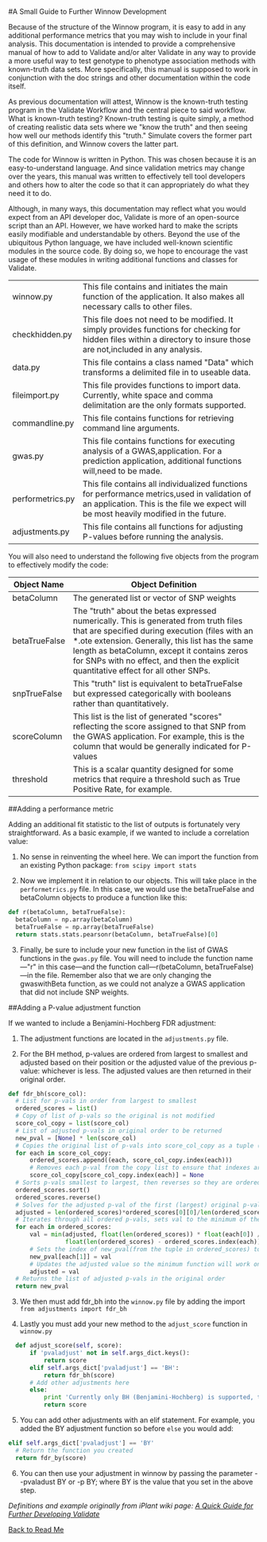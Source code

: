 #A Small Guide to Further Winnow Development

Because of the structure of the Winnow program, it is easy to add in any 
additional performance metrics that you may wish to include in your final analysis. This documentation is intended to provide a comprehensive manual of how to add to Validate and/or alter Validate in any way to provide a more useful way to test genotype to phenotype association methods with known-truth data sets. 
More specifically, this manual is supposed to work in conjunction with the doc strings and other documentation within the code itself. 

As previous documentation will attest, Winnow is the known-truth testing program in the Validate Workflow and the central piece to said workflow.
What is known-truth testing? Known-truth testing is quite simply, a method of creating realistic data sets where we "know the truth" and then seeing how well our methods identify this "truth." 
Simulate covers the former part of this definition, and Winnow covers the latter part.

The code for Winnow is written in Python. This was chosen because it is an easy-to-understand language. And since validation metrics may change over the years, this manual was written to effectively tell tool developers and others how to alter the code so that it can appropriately do what they need it to do.

Although, in many ways, this documentation may reflect what you would expect from an API developer doc, Validate is more of an open-source script than an API. 
However, we have worked hard to make the scripts easily modifiable and understandable by others. Beyond the use of the ubiquitous Python language, 
we have included well-known scientific modules in the source code. By doing so, we hope to encourage the vast usage of these modules in writing additional functions and classes for Validate.

|          |                                                              |
|------------------|----------------------------------------------------------------------------------------------------------------------------------------------------------------------------------------|
| winnow.py        | This file contains and initiates the main function of the application.  It also makes all necessary calls to other files.                                                              |
| checkhidden.py   | This file does not need to be modified.  It simply provides functions for checking for hidden files within a directory to insure those are not,included in any analysis.               |
| data.py          | This file contains a class named "Data" which transforms a delimited file in to useable data.                                                                                          |
| fileimport.py    | This file provides functions to import data.  Currently, white space and comma delimitation are the only formats supported.                                                            |
| commandline.py   | This file contains functions for retrieving command line arguments.                                                                                                                    |
| gwas.py          | This file contains functions for executing analysis of a GWAS,application.  For a prediction application, additional functions will,need to be made.                                   |
| performetrics.py | This file contains all individualized functions for performance metrics,used in validation of an application.  This is the file we expect will be most heavily modified in the future. 
| adjustments.py   | This file contains all functions for adjusting P-values before running the analysis. |

You will also need to understand the following five objects from the program to effectively modify the code:

| Object Name   | Object Definition                                                                                                                                                                                                                                                                                                                 |
|---------------|-----------------------------------------------------------------------------------------------------------------------------------------------------------------------------------------------------------------------------------------------------------------------------------------------------------------------------------|
| betaColumn    | The generated list or vector of SNP weights                                                                                                                                                                                                                                                                                       |
| betaTrueFalse | The "truth" about the betas expressed numerically. This is generated from truth files that are specified during execution (files with an *.ote extension. Generally, this list has the same length as betaColumn, except it contains zeros for SNPs with no effect, and then the explicit quantitative effect for all other SNPs. |
| snpTrueFalse  | This "truth" list is equivalent to betaTrueFalse but expressed categorically with booleans rather than quantitatively.                                                                                                                                                                                                            |
| scoreColumn   | This list is the list of generated "scores" reflecting the score assigned to that SNP from the GWAS application. For example, this is the column that would be generally indicated for P-values                                                                                                                                   |
| threshold     | This is a scalar quantity designed for some metrics that require a threshold such as True Positive Rate, for example.                                                                                                                                                                                                             |

##Adding a performance metric

Adding an additional fit statistic to the list of outputs is fortunately very straightforward. As a basic example, if we wanted to include a correlation value:

1) No sense in reinventing the wheel here. We can import the function from an existing Python package: 
`from scipy import stats`

2) Now we implement it in relation to our objects. This will take place in the `performetrics.py` file. 
In this case, we would use the betaTrueFalse and betaColumn objects to produce a function like this:
``` python
def r(betaColumn, betaTrueFalse):
  betaColumn = np.array(betaColumn)
  betaTrueFalse = np.array(betaTrueFalse)
  return stats.stats.pearsonr(betaColumn, betaTrueFalse)[0]
```

3) Finally, be sure to include your new function in the list of GWAS functions in the `gwas.py` file. 
You will need to include the function name—"r" in this case—and the function call—r(betaColumn, betaTrueFalse)—in the file. 
Remember also that we are only changing the gwaswithBeta function, as we could not analyze a GWAS application that did not include SNP weights.

##Adding a P-value adjustment function

If we wanted to include a Benjamini-Hochberg FDR adjustment:

1) The adjustment functions are located in the `adjustments.py` file.

2) For the BH method, p-values are ordered from largest to smallest and adjusted based on their position or the adjusted value of the previous p-value: whichever is less. The adjusted values are then returned in their original order.

``` python
def fdr_bh(score_col):
  # List for p-vals in order from largest to smallest
  ordered_scores = list()
  # Copy of list of p-vals so the original is not modified
  score_col_copy = list(score_col)
  # List of adjusted p-vals in original order to be returned
  new_pval = [None] * len(score_col)
  # Copies the original list of p-vals into score_col_copy as a tuple (p, index(p)) so we can save the original          order
  for each in score_col_copy:
      ordered_scores.append((each, score_col_copy.index(each)))
      # Removes each p-val from the copy list to ensure that indexes are accurate in case of duplicate p-cals
      score_col_copy[score_col_copy.index(each)] = None
  # Sorts p-vals smallest to largest, then reverses so they are ordered largest to smallest
  ordered_scores.sort()
  ordered_scores.reverse()
  # Solves for the adjusted p-val of the first (largest) original p-val
  adjusted = len(ordered_scores)*ordered_scores[0][0]/len(ordered_scores)
  # Iterates through all ordered p-vals, sets val to the minimum of the previous adjustment and current adjustment
  for each in ordered_scores:
      val = min(adjusted, float(len(ordered_scores)) * float(each[0]) /
                float(len(ordered_scores) - ordered_scores.index(each)))
      # Sets the index of new_pval(from the tuple in ordered_scores) to the adjusted p-val
      new_pval[each[1]] = val
      # Updates the adjusted value so the minimum function will work on the next iteration
      adjusted = val
  # Returns the list of adjusted p-vals in the original order
  return new_pval
```

3) We then must add fdr_bh into the `winnow.py` file by adding the import `from adjustments import fdr_bh`

4) Lastly you must add your new method to the `adjust_score` function in `winnow.py` 

```python
  def adjust_score(self, score):
      if 'pvaladjust' not in self.args_dict.keys():
          return score
      elif self.args_dict['pvaladjust'] == 'BH':
          return fdr_bh(score)
      # Add other adjustments here
      else:
          print 'Currently only BH (Benjamini-Hochberg) is supported, the original P-values will be used'
          return score
```

5) You can add other adjustments with an elif statement. For example, you added the BY adjustment function so before `else` you would add:

```python
elif self.args_dict['pvaladjust'] == 'BY'
  # Return the function you created
  return fdr_by(score)
```

6) You can then use your adjustment in winnow by passing the parameter --pvaladust BY or -p BY; where BY is the value that you set in the above step.

*Definitions and example originally from iPlant wiki page: [A Quick Guide for Further Developing Validate](https://pods.iplantcollaborative.org/wiki/display/docs/A+Quick+Guide+for+Further+Developing+Validate)*

[Back to Read Me](../README.md)
